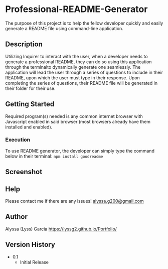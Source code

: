 # Professional-README-Generator

The purpose of this project is to help the fellow developer quickly and easily generate a README file using command-line application. 

## Description

Utilizing Inquirer to interact with the user, when a developer needs to generate a professional README, they can do so using this application through the terminalto dynamically generate one seamlessly. The application will lead the user through a series of questions to include in their README, upon which the user must type in their response. Upon completing the series of questions, their README file will be generated in their folder for their use. 

## Getting Started

Required program(s) needed is any common internet browser with Javascript enabled in said browser (most browsers already have them installed and enabled).

### Execution
To use README generator, the developer can simply type the command below in their terminal:
`npm install goodreadme`

## Screenshot


## Help
Please contact me if there are any issues!
alyssa.g200@gmail.com

## Author

Alyssa (Lyss) Garcia
https://lyssg2.github.io/Portfolio/ 

## Version History
* 0.1
    * Initial Release
